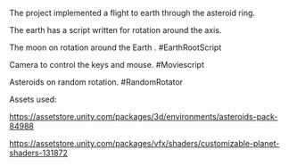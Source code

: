 The project implemented a flight to earth through the asteroid ring.


The earth has a script written for rotation around the axis.

The moon on rotation around the Earth . #EarthRootScript

Camera to control the keys and mouse. #Moviescript

Asteroids on random rotation. #RandomRotator

Assets used:

https://assetstore.unity.com/packages/3d/environments/asteroids-pack-84988

https://assetstore.unity.com/packages/vfx/shaders/customizable-planet-shaders-131872
